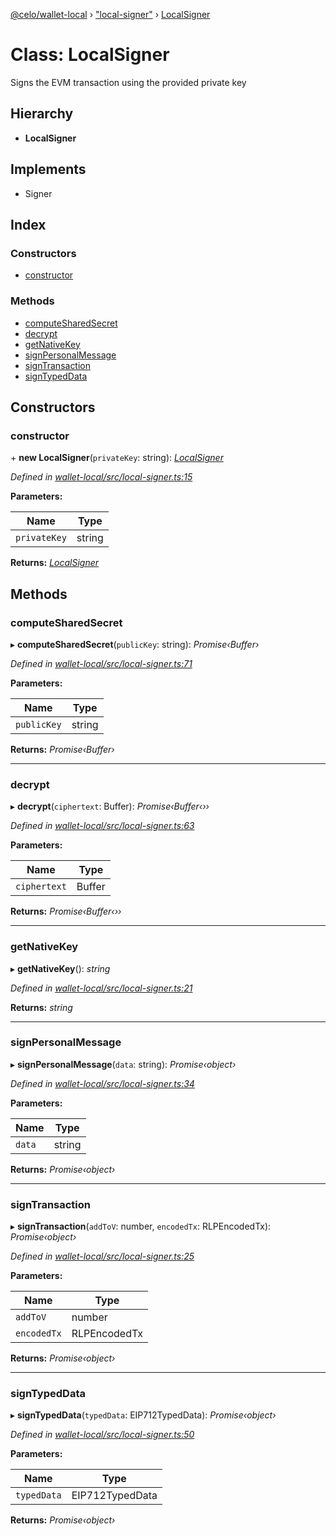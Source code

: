 [@celo/wallet-local](../README.md) › ["local-signer"](../modules/_local_signer_.md) › [LocalSigner](_local_signer_.localsigner.md)

# Class: LocalSigner

Signs the EVM transaction using the provided private key

## Hierarchy

* **LocalSigner**

## Implements

* Signer

## Index

### Constructors

* [constructor](_local_signer_.localsigner.md#constructor)

### Methods

* [computeSharedSecret](_local_signer_.localsigner.md#computesharedsecret)
* [decrypt](_local_signer_.localsigner.md#decrypt)
* [getNativeKey](_local_signer_.localsigner.md#getnativekey)
* [signPersonalMessage](_local_signer_.localsigner.md#signpersonalmessage)
* [signTransaction](_local_signer_.localsigner.md#signtransaction)
* [signTypedData](_local_signer_.localsigner.md#signtypeddata)

## Constructors

###  constructor

\+ **new LocalSigner**(`privateKey`: string): *[LocalSigner](_local_signer_.localsigner.md)*

*Defined in [wallet-local/src/local-signer.ts:15](https://github.com/celo-org/celo-monorepo/blob/master/packages/sdk/wallets/wallet-local/src/local-signer.ts#L15)*

**Parameters:**

Name | Type |
------ | ------ |
`privateKey` | string |

**Returns:** *[LocalSigner](_local_signer_.localsigner.md)*

## Methods

###  computeSharedSecret

▸ **computeSharedSecret**(`publicKey`: string): *Promise‹Buffer›*

*Defined in [wallet-local/src/local-signer.ts:71](https://github.com/celo-org/celo-monorepo/blob/master/packages/sdk/wallets/wallet-local/src/local-signer.ts#L71)*

**Parameters:**

Name | Type |
------ | ------ |
`publicKey` | string |

**Returns:** *Promise‹Buffer›*

___

###  decrypt

▸ **decrypt**(`ciphertext`: Buffer): *Promise‹Buffer‹››*

*Defined in [wallet-local/src/local-signer.ts:63](https://github.com/celo-org/celo-monorepo/blob/master/packages/sdk/wallets/wallet-local/src/local-signer.ts#L63)*

**Parameters:**

Name | Type |
------ | ------ |
`ciphertext` | Buffer |

**Returns:** *Promise‹Buffer‹››*

___

###  getNativeKey

▸ **getNativeKey**(): *string*

*Defined in [wallet-local/src/local-signer.ts:21](https://github.com/celo-org/celo-monorepo/blob/master/packages/sdk/wallets/wallet-local/src/local-signer.ts#L21)*

**Returns:** *string*

___

###  signPersonalMessage

▸ **signPersonalMessage**(`data`: string): *Promise‹object›*

*Defined in [wallet-local/src/local-signer.ts:34](https://github.com/celo-org/celo-monorepo/blob/master/packages/sdk/wallets/wallet-local/src/local-signer.ts#L34)*

**Parameters:**

Name | Type |
------ | ------ |
`data` | string |

**Returns:** *Promise‹object›*

___

###  signTransaction

▸ **signTransaction**(`addToV`: number, `encodedTx`: RLPEncodedTx): *Promise‹object›*

*Defined in [wallet-local/src/local-signer.ts:25](https://github.com/celo-org/celo-monorepo/blob/master/packages/sdk/wallets/wallet-local/src/local-signer.ts#L25)*

**Parameters:**

Name | Type |
------ | ------ |
`addToV` | number |
`encodedTx` | RLPEncodedTx |

**Returns:** *Promise‹object›*

___

###  signTypedData

▸ **signTypedData**(`typedData`: EIP712TypedData): *Promise‹object›*

*Defined in [wallet-local/src/local-signer.ts:50](https://github.com/celo-org/celo-monorepo/blob/master/packages/sdk/wallets/wallet-local/src/local-signer.ts#L50)*

**Parameters:**

Name | Type |
------ | ------ |
`typedData` | EIP712TypedData |

**Returns:** *Promise‹object›*
